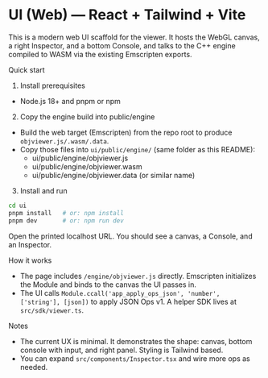 # UI (Web) — React + Tailwind + Vite

This is a modern web UI scaffold for the viewer. It hosts the WebGL canvas, a right Inspector, and a bottom Console, and talks to the C++ engine compiled to WASM via the existing Emscripten exports.

Quick start

1) Install prerequisites
- Node.js 18+ and pnpm or npm

2) Copy the engine build into public/engine
- Build the web target (Emscripten) from the repo root to produce `objviewer.js/.wasm/.data`.
- Copy those files into `ui/public/engine/` (same folder as this README):
  - ui/public/engine/objviewer.js
  - ui/public/engine/objviewer.wasm
  - ui/public/engine/objviewer.data (or similar name)

3) Install and run
```bash
cd ui
pnpm install   # or: npm install
pnpm dev       # or: npm run dev
```
Open the printed localhost URL. You should see a canvas, a Console, and an Inspector.

How it works
- The page includes `/engine/objviewer.js` directly. Emscripten initializes the Module and binds to the canvas the UI passes in.
- The UI calls `Module.ccall('app_apply_ops_json', 'number', ['string'], [json])` to apply JSON Ops v1. A helper SDK lives at `src/sdk/viewer.ts`.

Notes
- The current UX is minimal. It demonstrates the shape: canvas, bottom console with input, and right panel. Styling is Tailwind based.
- You can expand `src/components/Inspector.tsx` and wire more ops as needed.

